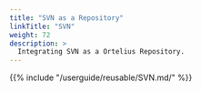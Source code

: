 ```yaml
---
title: "SVN as a Repository"
linkTitle: "SVN"
weight: 72
description: >
  Integrating SVN as a Ortelius Repository.
---
```

{{% include "/userguide/reusable/SVN.md/" %}}
